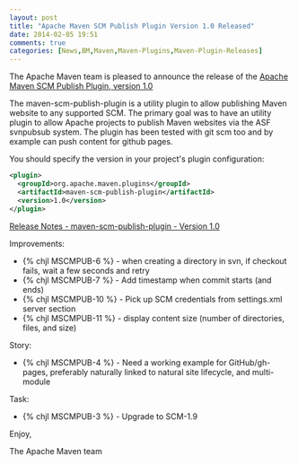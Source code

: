 ```yaml
---
layout: post
title: "Apache Maven SCM Publish Plugin Version 1.0 Released"
date: 2014-02-05 19:51
comments: true
categories: [News,BM,Maven,Maven-Plugins,Maven-Plugin-Releases]
---
```

The Apache Maven team is pleased to announce the release of the 
[Apache Maven SCM Publish Plugin, version 1.0](http://maven.apache.org/plugins/maven-scm-publish-plugin/)

The maven-scm-publish-plugin is a utility plugin to allow publishing Maven 
website to any supported SCM. The primary goal was to have an utility plugin 
to allow Apache projects to publish Maven websites via the ASF svnpubsub 
system. The plugin has been tested with git scm too and by example can push 
content for github pages.


You should specify the version in your project's plugin configuration:

``` xml
<plugin>
  <groupId>org.apache.maven.plugins</groupId>
  <artifactId>maven-scm-publish-plugin</artifactId>
  <version>1.0</version>
</plugin>
```
<!-- more -->

[Release Notes - maven-scm-publish-plugin - Version 1.0](http://jira.codehaus.org/secure/ReleaseNote.jspa?projectId=12730&styleName=Html&version=18940)

Improvements:

 * {% chjl MSCMPUB-6 %} - when creating a directory in svn, if checkout fails, wait 
a few seconds and retry
 * {% chjl MSCMPUB-7 %} - Add timestamp when commit starts (and ends)
 * {% chjl MSCMPUB-10 %} - Pick up SCM credentials from settings.xml server section
 * {% chjl MSCMPUB-11 %} - display content size (number of directories, files, and size)

Story:

 * {% chjl MSCMPUB-4 %} - Need a working example for GitHub/gh-pages, preferably 
naturally linked to natural site lifecycle, and multi-module

Task:

 * {% chjl MSCMPUB-3 %} - Upgrade to SCM-1.9

Enjoy,

The Apache Maven team
